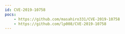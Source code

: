 ```yaml
---
id: CVE-2019-10758
pocs:
    - https://github.com/masahiro331/CVE-2019-10758
    - https://github.com/lp008/CVE-2019-10758
---
```


